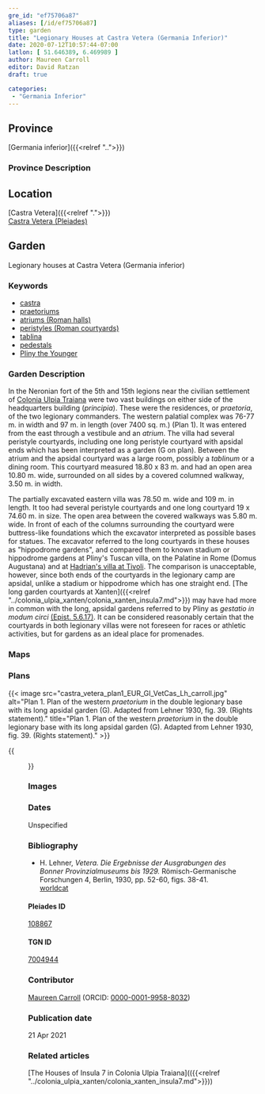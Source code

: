 ```yaml
---
gre_id: "ef75706a87"
aliases: [/id/ef75706a87]
type: garden
title: "Legionary Houses at Castra Vetera (Germania Inferior)"
date: 2020-07-12T10:57:44-07:00
latlon: [ 51.646389, 6.469989 ]
author: Maureen Carroll
editor: David Ratzan
draft: true

categories:
 - "Germania Inferior"
---
```


## Province

[Germania inferior]({{<relref "..">}})


### Province Description

## Location

[Castra Vetera]({{<relref ".">}}) \
[Castra Vetera (Pleiades)](https://pleiades.stoa.org/places/108867)

<!--### Location Description-->

<!-- LEAVE THIS BLANK FOR NOW -->

<!--## Sublocation-->

<!--
[AREA WITHIN LOCATION, LIKE “PALATINE HILL”](GEOREFERENCE LINK)
A sublocation is any area larger than an individual garden, but located within a location. I would always try to include a link to a controlled vocabulary here if possible. This ID may well be different from the Garden ID, e.g., Pompeii versus a Garden in one of the houses which has its own Pleiades ID.
-->

<!--### Sublocation Description-->

<!-- DESCRIPTION -->

## Garden

Legionary houses at Castra Vetera (Germania inferior)

### Keywords

- [castra](http://vocab.getty.edu/page/aat/300008440)
- [praetoriums](http://vocab.getty.edu/page/aat/300005636)
- [atriums (Roman halls)](http://vocab.getty.edu/page/aat/300004097)
- [peristyles (Roman courtyards)](http://vocab.getty.edu/page/aat/300080971)
- [tablina](http://vocab.getty.edu/page/aat/300004180)
- [pedestals](http://vocab.getty.edu/page/aat/300001744)
- [Pliny the Younger](https://catalog.perseus.org/catalog/urn:cts:latinLit:phi1318)

### Garden Description

In the Neronian fort of the 5th and 15th legions near the civilian settlement of [Colonia Ulpia Traiana](https://pleiades.stoa.org/places/108896) were two vast buildings on either side of the headquarters building (*principia*). These were the residences, or *praetoria*, of the two legionary commanders. The western palatial complex was 76-77 m. in width and 97 m. in length (over 7400 sq. m.) (Plan 1). It was entered from the east through a vestibule and an *atrium*. The villa had several peristyle courtyards, including one long peristyle courtyard with apsidal ends which has been interpreted as a garden (G on plan). Between the atrium and the apsidal courtyard was a large room, possibly a *tablinum* or a dining room. This courtyard measured 18.80 x 83 m. and had an open area 10.80 m. wide, surrounded on all sides by a covered columned walkway, 3.50 m. in width.

The partially excavated eastern villa was 78.50 m. wide and 109 m. in length. It too had several peristyle courtyards and one long courtyard 19 x 74.60 m. in size. The open area between the covered walkways was 5.80 m. wide. In front of each of the columns surrounding the courtyard were buttress-like foundations which the excavator interpreted as possible bases for statues. The excavator referred to the long courtyards in these houses as "hippodrome gardens", and compared them to known stadium or hippodrome gardens at Pliny's Tuscan villa, on the Palatine in Rome (Domus Augustana) and at [Hadrian's villa at Tivoli](https://pleiades.stoa.org/places/423127). The comparison is unacceptable, however, since both ends of the courtyards in the legionary camp are apsidal, unlike a stadium or hippodrome which has one straight end. [The long garden courtyards at Xanten]({{<relref "../colonia_ulpia_xanten/colonia_xanten_insula7.md">}}) may have had more in common with the long, apsidal gardens referred to by Pliny as *gestatio in modum circi* [(Epist. 5.6.17)](http://data.perseus.org/citations/urn:cts:latinLit:phi1318.phi001.perseus-lat1:5.6.17). It can be considered reasonably certain that the courtyards in both legionary villas were not foreseen for races or athletic activities, but for gardens as an ideal place for promenades.  

### Maps

<!--
![ALT_TEXT](IMG_URL)
*CAPTION*
-->

### Plans

{{< image src="castra_vetera_plan1_EUR_GI_VetCas_Lh_carroll.jpg" alt="Plan 1. Plan of the western *praetorium* in the double legionary base with its long apsidal garden (G). Adapted from Lehner 1930, fig. 39. (Rights statement)." title="Plan 1. Plan of the western *praetorium* in the double legionary base with its long apsidal garden (G). Adapted from Lehner 1930, fig. 39. (Rights statement)." >}}



{{<figure src="../images/castra_vetera_plan1_EUR_GI_VetCas_Lh_carroll.jpg" alt="This is a description of the image for people who can't see the image clearly for whatever reason." title="Caption below the image. (RIGHTS STATEMENT)">}}

### Images

<!--
![ALT_TEXT](IMG_URL)
*CAPTION*
-->

### Dates

Unspecified

### Bibliography

- H. Lehner, *Vetera. Die Ergebnisse der Ausgrabungen des Bonner Provinzialmuseums bis 1929.* Römisch-Germanische Forschungen 4, Berlin, 1930, pp. 52-60, figs. 38-41. [worldcat](http://www.worldcat.org/oclc/884633203)

<!--#### Periodo ID-->

<!-- [PERIODO_ID](https://pleiades.stoa.org/places/PLEIADES_ID) -->

#### Pleiades ID

[108867](https://pleiades.stoa.org/places/108867)

#### TGN ID

[7004944](http://vocab.getty.edu/page/tgn/7004944)

### Contributor

[Maureen Carroll](link) (ORCID: [0000-0001-9958-8032](https://orcid.org/0000-0001-9958-8032))  

### Publication date


21 Apr 2021

### Related articles

[The Houses of Insula 7 in Colonia Ulpia Traiana](({{<relref "../colonia_ulpia_xanten/colonia_xanten_insula7.md">}}))